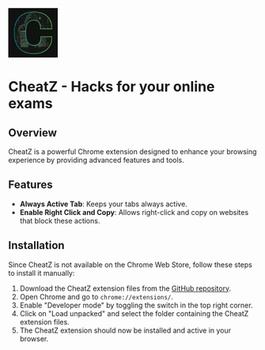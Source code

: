 <div><img src="icon_active.png" alt="icon" width="100" height="100"><h1>CheatZ - Hacks for your online exams</h1></div>

## Overview

CheatZ is a powerful Chrome extension designed to enhance your browsing experience by providing advanced features and tools.

## Features

- **Always Active Tab**: Keeps your tabs always active.
- **Enable Right Click and Copy**: Allows right-click and copy on websites that block these actions.

## Installation

Since CheatZ is not available on the Chrome Web Store, follow these steps to install it manually:

1. Download the CheatZ extension files from the [GitHub repository](https://github.com/subhadeeproy3902/cheatz).
2. Open Chrome and go to `chrome://extensions/`.
3. Enable "Developer mode" by toggling the switch in the top right corner.
4. Click on "Load unpacked" and select the folder containing the CheatZ extension files.
5. The CheatZ extension should now be installed and active in your browser.
